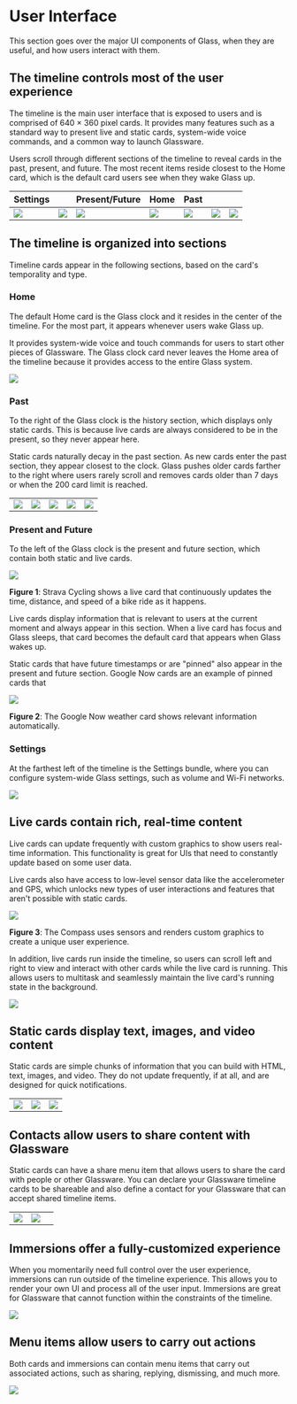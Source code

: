 # User Interface

This section goes over the major UI components of Glass, when they are useful, and how users interact with them.

## The timeline controls most of the user experience
The timeline is the main user interface that is exposed to users and is comprised of 640 × 360 pixel cards. It provides many features such as a standard way to present live and static cards, system-wide voice commands, and a common way to launch Glassware.

Users scroll through different sections of the timeline to reveal cards in the past, present, and future. The most recent items reside closest to the Home card, which is the default card users see when they wake Glass up.

| Settings | | Present/Future | Home | Past | | |
| --- | --- | --- | --- | --- | --- | --- |
|![](./static/settings-bundle.png) | ![](./static/google-now-weather.png) | ![](./static/strava-live-card.png) | ![](./static/clock_160.png) | ![](./static/html_movie_160.png) | ![](./static/sms_inbound_160.png) | ![](./static/picture_uploading_160.png)

## The timeline is organized into sections

Timeline cards appear in the following sections, based on the card's temporality and type.

### Home

The default Home card is the Glass clock and it resides in the center of the timeline. For the most part, it appears whenever users wake Glass up.

It provides system-wide voice and touch commands for users to start other pieces of Glassware. The Glass clock card never leaves the Home area of the timeline because it provides access to the entire Glass system.

![](./static/clock_160.png)

### Past

To the right of the Glass clock is the history section, which displays only static cards. This is because live cards are always considered to be in the present, so they never appear here.

Static cards naturally decay in the past section. As new cards enter the past section, they appear closest to the clock. Glass pushes older cards farther to the right where users rarely scroll and removes cards older than 7 days or when the 200 card limit is reached.

| | | | | |
| --- | --- | --- | --- | --- |
| ![](./static/clock_160.png) | ![](./static/html_movie_160.png) | ![](./static/sms_inbound_160.png) | ![](./static/picture_uploading_160.png) | ![](./static/hybrid_bundle_flowers_1_160.png) |

### Present and Future
To the left of the Glass clock is the present and future section, which contain both static and live cards.

![](./static/strava-live-card.png)

**Figure 1**: Strava Cycling shows a live card that continuously updates the time, distance, and speed of a bike ride as it happens.

Live cards display information that is relevant to users at the current moment and always appear in this section. When a live card has focus and Glass sleeps, that card becomes the default card that appears when Glass wakes up.

Static cards that have future timestamps or are "pinned" also appear in the present and future section. Google Now cards are an example of pinned cards that

![](./static/google-now-weather.png)

**Figure 2**: The Google Now weather card shows relevant information automatically.

### Settings

At the farthest left of the timeline is the Settings bundle, where you can configure system-wide Glass settings, such as volume and Wi-Fi networks.

![](./static/settings-bundle.png)

## Live cards contain rich, real-time content

Live cards can update frequently with custom graphics to show users real-time information. This functionality is great for UIs that need to constantly update based on some user data.

Live cards also have access to low-level sensor data like the accelerometer and GPS, which unlocks new types of user interactions and features that aren't possible with static cards.

![](./static/compass.png)

**Figure 3**: The Compass uses sensors and renders custom graphics to create a unique user experience.

In addition, live cards run inside the timeline, so users can scroll left and right to view and interact with other cards while the live card is running. This allows users to multitask and seamlessly maintain the live card's running state in the background.

![](./static/live-card-timeline.png)

## Static cards display text, images, and video content

Static cards are simple chunks of information that you can build with HTML, text, images, and video. They do not update frequently, if at all, and are designed for quick notifications.

| | | |
| --- | --- | --- |
| ![](./static/dog-gmail.png) | ![](./static/picture_uploading_160.png) | ![](./static/html_movie_160.png) |

## Contacts allow users to share content with Glassware

Static cards can have a share menu item that allows users to share the card with people or other Glassware. You can declare your Glassware timeline cards to be shareable and also define a contact for your Glassware that can accept shared timeline items.

| | | |
| --- | --- | --- |
| ![](./static/hybrid_bundle_flowers_1_160.png) | ![](./static/contact_friends_gplus_320.jpg) |


## Immersions offer a fully-customized experience

When you momentarily need full control over the user experience, immersions can run outside of the timeline experience. This allows you to render your own UI and process all of the user input. Immersions are great for Glassware that cannot function within the constraints of the timeline.

![](./static/user-interface-immersions.png)

## Menu items allow users to carry out actions

Both cards and immersions can contain menu items that carry out associated actions, such as sharing, replying, dismissing, and much more.

![](./static/dog-gmail-menu.png)
